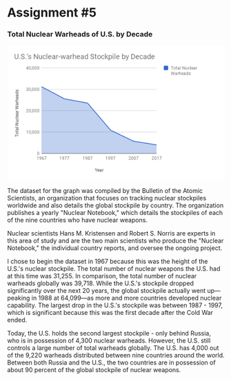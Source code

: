 # Assignment #5 #

### Total Nuclear Warheads of U.S. by Decade ###
![U.S. Total Nulcear Warheads](https://github.com/zippri/digitalframeworks/blob/master/chart%20(1).png)

The dataset for the graph was compiled by the Bulletin of the Atomic Scientists, an organization that focuses on tracking nuclear stockpiles worldwide and also details the global stockpile by country. The organization publishes a yearly "Nuclear Notebook," which details the stockpiles of each of the nine countries who have nuclear weapons. 

Nuclear scientists Hans M. Kristensen and Robert S. Norris are experts in this area of study and are the two main scientists who produce the "Nuclear Notebook," the individual country reports, and oversee the ongoing project.

I chose to begin the dataset in 1967 because this was the height of the U.S.'s nuclear stockpile. The total number of nuclear weapons the U.S. had at this time was 31,255. In comparison, the total number of nuclear warheads globally was 39,718. While the U.S.'s stockpile dropped significantly over the next 20 years, the global stockpile actually went up—peaking in 1988 at 64,099—as more and more countries developed nuclear capability. The largest drop in the U.S.'s stockpile was between 1987 - 1997, which is significant because this was the first decade after the Cold War ended.

Today, the U.S. holds the second largest stockpile - only behind Russia, who is in possession of 4,300 nuclear warheads. However, the U.S. still controls a large number of total warheads globally. The U.S. has 4,000 out of the 9,220 warheads distributed between nine countries around the world. Between both Russia and the U.S., the two countries are in possession of about 90 percent of the global stockpile of nuclear weapons.



